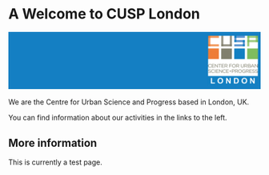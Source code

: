 # A Welcome to CUSP London
![CUSP London Logo](./assets/CUSPbanner_300.jpg)

We are the Centre for Urban Science and Progress based in London, UK.

You can find information about our activities in the links to the left.

## More information
This is currently a test page.
 
